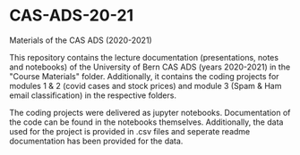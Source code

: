 # CAS-ADS-20-21
Materials of the CAS ADS (2020-2021)


This repository contains the lecture documentation (presentations, notes and notebooks) of the University of Bern CAS ADS (years 2020-2021) in the "Course Materials" folder. Additionally, it contains the coding projects for modules 1 & 2 (covid cases and stock prices) and module 3 (Spam & Ham email classification) in the respective folders.

The coding projects were delivered as jupyter notebooks. Documentation of the code can be found in the notebooks themselves. Additionally, the data used for the project is provided in .csv files and seperate readme documentation has been provided for the data.
